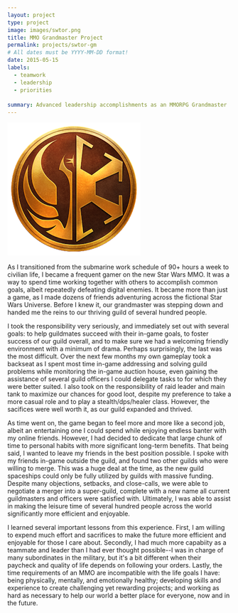 ```yaml
---
layout: project
type: project
image: images/swtor.png
title: MMO Grandmaster Project
permalink: projects/swtor-gm
# All dates must be YYYY-MM-DD format!
date: 2015-05-15
labels:
  - teamwork
  - leadership
  - priorities
  
summary: Advanced leadership accomplishments as an MMORPG Grandmaster
---
```


<img class="ui medium right floated rounded image" src="../images/swtor.png">

As I transitioned from the submarine work schedule of 90+ hours a week to civilian life, I became a frequent gamer on the new Star Wars MMO.  It was a way to spend time working together with others to accomplish common goals, albeit repeatedly defeating digital enemies.  It became more than just a game, as I made dozens of friends adventuring across the fictional Star Wars Universe.  Before I knew it, our grandmaster was stepping down and handed me the reins to our thriving guild of several hundred people.

I took the responsibility very seriously, and immediately set out with several goals: to help guildmates succeed with their in-game goals, to foster success of our guild overall, and to make sure we had a welcoming friendly environment with a minimum of drama.  Perhaps surprisingly, the last was the most difficult.  Over the next few months my own gameplay took a backseat as I spent most time in-game addressing and solving guild problems while monitoring the in-game auction house, even gaining the assistance of several guild officers I could delegate tasks to for which they were better suited.  I also took on the responsibility of raid leader and main tank to maximize our chances for good loot, despite my preference to take a more casual role and to play a stealth/dps/healer class.  However, the sacifices were well worth it, as our guild expanded and thrived.

As time went on, the game began to feel more and more like a second job, albeit an entertaining one I could spend while enjoying endless banter with my online friends.  However, I had decided to dedicate that large chunk of time to personal habits with more significant long-term benefits.  That being said, I wanted to leave my friends in the best position possible.  I spoke with my friends in-game outside the guild, and found two other guilds who were willing to merge.  This was a huge deal at the time, as the new guild spaceships could only be fully utilized by guilds with massive funding.  Despite many objections, setbacks, and close-calls, we were able to negotiate a merger into a super-guild, complete with a new name all current guildmasters and officers were satisfied with.  Ultimately, I was able to assist in making the leisure time of several hundred people across the world significantly more efficient and enjoyable.

I learned several important lessons from this experience.  First, I am willing to expend much effort and sacrifices to make the future more efficient and enjoyable for those I care about.  Secondly, I had much more capabiity as a teammate and leader than I had ever thought possible--I was in charge of many subordinates in the military, but it's a bit different when their paycheck and quality of life depends on following your orders.  Lastly, the time requirements of an MMO are incompatible with the life goals I have: being physically, mentally, and emotionally healthy; developing skills and experience to create challenging yet rewarding projects; and working as hard as necessary to help our world a better place for everyone, now and in the future.
